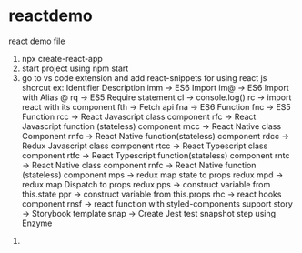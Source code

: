 # reactdemo
react demo file

<!--for set up react functional component cli -->
1. npx create-react-app <project-name>
2. start project using npm start
3. go to vs code extension and add react-snippets for using react js shorcut ex:
        Identifier		Description
        imm	→	ES6 Import
        im@	→	ES6 Import with Alias @
        rq	→	ES5 Require statement
        cl	→	console.log()
        rc	→	import react with its component
        fth	→	Fetch api
        fna	→	ES6 Function
        fnc	→	ES5 Function
        rcc	→	React Javascript class component
        rfc	→	React Javascript function (stateless) component
        rncc	→	React Native class Component
        rnfc	→	React Native function(stateless) component
        rdcc	→	Redux Javascript class component
        rtcc	→	React Typescript class component
        rtfc	→	React Typescript function(stateless) component
        rntc	→	React Native class component
        rnfc	→	React Native function (stateless) component
        mps	→	redux map state to props redux
        mpd	→	redux map Dispatch to props redux
        pps	→	construct variable from this.state
        ppr	→	construct variable from this.props
        rhc	→	react hooks component
        rnsf	→	react function with styled-components support
        story	→	Storybook template
        snap	→	Create Jest test snapshot step using Enzyme

<!-- for jsx section (Aboutjsx.jsx)-->
1.